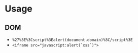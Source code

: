 # Usage
## DOM
* ```%27%3E%3Cscript%3Ealert(document.domain)%3C/script%3E```
* ```<iframe src="javascript:alert(`xss`)">```
